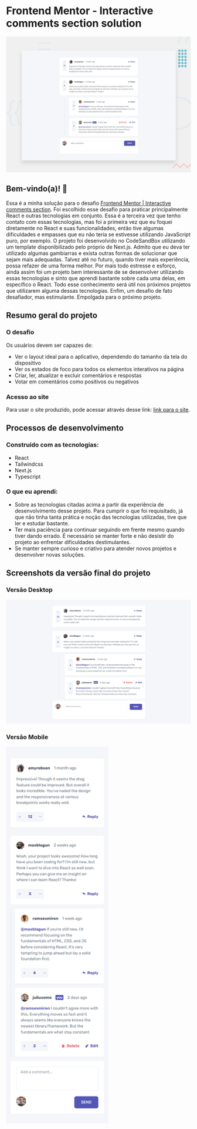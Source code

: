 # Frontend Mentor - Interactive comments section solution

![Design preview for the Intro section with dropdown navigation coding challenge](./design/desktop-preview.jpg)

## Bem-vindo(a)! 👋

Essa é a minha solução para o desafio [Frontend Mentor | Interactive comments section](https://www.frontendmentor.io/challenges/interactive-comments-section-iG1RugEG9). Foi escolhido esse desafio para praticar principalmente React e outras tecnologias em conjunto. Essa é a terceira vez que tenho contato com essas tecnologias, mas foi a primeira vez que eu foquei diretamente no React e suas funcionalidades, então tive algumas dificuldades e empasses que eu não teria se estivesse utilizando JavaScript puro, por exemplo. O projeto foi desenvolvido no CodeSandBox utilizando um template disponibilizado pelo próprio de Next.js. Admito que eu deva ter utilizado algumas gambiarras e exista outras formas de solucionar que sejam mais adequadas. Talvez até no futuro, quando tiver mais experiência, possa refazer de uma forma melhor. Por mais todo estresse e esforço, ainda assim foi um projeto bem interessante de se desenvolver utilizando essas tecnologias e sinto que aprendi bastante sobre cada uma delas, em específico o React. Todo esse conhecimento será útil nos próximos projetos que utilizarem alguma dessas tecnologias. Enfim, um desafio de fato desafiador, mas estimulante. Empolgada para o próximo projeto.

## Resumo geral do projeto

### O desafio

Os usuários devem ser capazes de:

- Ver o layout ideal para o aplicativo, dependendo do tamanho da tela do dispositivo
- Ver os estados de foco para todos os elementos interativos na página
- Criar, ler, atualizar e excluir comentários e respostas
- Votar em comentários como positivos ou negativos

### Acesso ao site

Para usar o site produzido, pode acessar através desse link: [link para o site](https://cgw4jt-3000.csb.app).

## Processos de desenvolvimento

### Construído com as tecnologias:

- React
- Tailwindcss
- Next.js
- Typescript

### O que eu aprendi:

- Sobre as tecnologias citadas acima a partir da experiência de desenvolvimento desse projeto. Para cumprir o que foi requisitado, já que não tinha tanta prática e noção das tecnologias utilizadas, tive que ler e estudar bastante.
- Ter mais paciência para continuar seguindo em frente mesmo quando tiver dando errado. É necessário se manter forte e não desistir do projeto ao enfrentar dificuldades destimulantes.
- Se manter sempre curioso e criativo para atender novos projetos e desenvolver novas soluções.

## Screenshots da versão final do projeto

### Versão Desktop

![](./design/final-version-desktop.png)

### Versão Mobile
![](./design/final-version-mobile.png)
